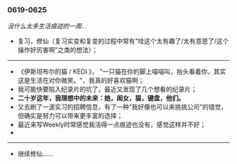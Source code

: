 ### 0619-0625

*没什么太多生活痕迹的一周…*

- 复习，修仙（复习实变和复变的过程中常有“哇这个太有趣了/太有意思了/这个操作好厉害啊”之类的想法）；

---

- 《伊斯坦布尔的猫 / KEDI 》， "一只猫在你的脚上喵喵叫，抬头看着你，其实这是生活在对你微笑。"，我真的好喜欢猫啊；
- 我可能快要陷入纪录片的坑了，最近又发现了几个想看的纪录片；
- **二十岁这年，我理想中的未来：她，闺女，猫，键盘，他们。**
- 又去刷了一波实习的招聘信息，有了一种“我好像也可以来挑挑公司”的错觉，但确实是努力可以带来更丰富的选择；
- 最近来写Weekly时常感觉我活得一点痕迹也没有，感觉这样并不好；
- ​

---

- 继续修仙……